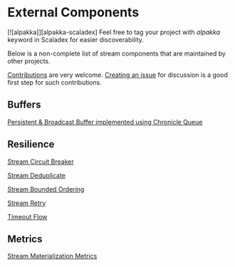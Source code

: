 # External Components

[![alpakka]][alpakka-scaladex] Feel free to tag your project with *alpakka* keyword in Scaladex for easier discoverability.

Below is a non-complete list of stream components that are maintained by other projects.

[Contributions](https://github.com/akka/alpakka/blob/master/CONTRIBUTING.md) are very welcome.
[Creating an issue](https://github.com/akka/alpakka/issues) for discussion is a good first step for such contributions.

## Buffers

[Persistent & Broadcast Buffer implemented using Chronicle Queue](https://squbs.readthedocs.io/en/latest/persistent-buffer/)

## Resilience

[Stream Circuit Breaker](https://squbs.readthedocs.io/en/latest/circuitbreaker/)

[Stream Deduplicate](https://squbs.readthedocs.io/en/latest/deduplicate/)

[Stream Bounded Ordering](https://squbs.readthedocs.io/en/latest/flow-ordering/)

[Stream Retry](https://squbs.readthedocs.io/en/latest/flow-retry/)

[Timeout Flow](https://squbs.readthedocs.io/en/latest/flow-timeout/)

## Metrics

[Stream Materialization Metrics](https://squbs.readthedocs.io/en/latest/materialization-metrics-collector/)